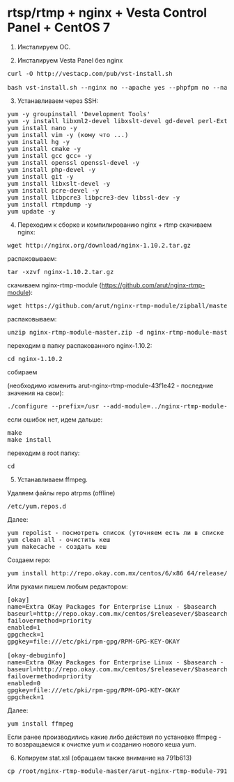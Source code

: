 # rtsp/rtmp + nginx + Vesta Control Panel + CentOS 7

1. Инсталируем ОС.

2. Инсталируем Vesta Panel без nginx
<pre>
curl -O http://vestacp.com/pub/vst-install.sh

bash vst-install.sh --nginx no --apache yes --phpfpm no --named yes --remi yes --vsftpd yes --proftpd no --iptables yes --fail2ban yes --quota no --exim yes --dovecot yes --spamassassin no --clamav yes --softaculous yes --mysql yes --postgresql no --hostname localhost.ltd --email exemple@domain.ru --force
</pre>

3. Устанавливаем через SSH: <br>
<pre>
yum -y groupinstall 'Development Tools'
yum -y install libxml2-devel libxslt-devel gd-devel perl-ExtUtils-Embed GeoIP-devel
yum install nano -y
yum install vim -y (кому что ...)
yum install hg -y
yum install cmake -y
yum install gcc gcc+ -y
yum install openssl openssl-devel -y
yum install php-devel -y
yum install git -y
yum install libxslt-devel -y
yum install pcre-devel -y
yum install libpcre3 libpcre3-dev libssl-dev -y
yum install rtmpdump -y
yum update -y
</pre>

4. Переходим к сборке и компилированию nginx + rtmp 
скачиваем nginx:
<pre>
wget http://nginx.org/download/nginx-1.10.2.tar.gz
</pre>

распаковываем:

<pre>
tar -xzvf nginx-1.10.2.tar.gz
</pre>

скачиваем nginx-rtmp-module (https://github.com/arut/nginx-rtmp-module):

<pre>
wget https://github.com/arut/nginx-rtmp-module/zipball/master -O nginx-rtmp-module-master.zip
</pre>

распаковываем:
<pre>
unzip nginx-rtmp-module-master.zip -d nginx-rtmp-module-master
</pre>

переходим в папку распакованного nginx-1.10.2:

<pre>
cd nginx-1.10.2
</pre>

собираем

(необходимо изменить arut-nginx-rtmp-module-43f1e42 - последние значения на свои):
<pre>
./configure --prefix=/usr --add-module=../nginx-rtmp-module-master/arut-nginx-rtmp-module-43f1e42/ --pid-path=/var/run/nginx.pid --conf-path=/etc/nginx/nginx.conf --error-log-path=/var/log/nginx/error.log --http-log-path=/var/log/nginx/access.log --with-http_ssl_module
</pre>

если ошибок нет, идем дальше:
<pre>
make
make install
</pre>
переходим в root папку:
<pre>
cd
</pre>

5. Устанавливаем ffmpeg.

Удаляем файлы repo atrpms (offline)
<pre>
/etc/yum.repos.d
</pre>
Далее:
<pre>
yum repolist - посмотреть список (уточняем есть ли в списке atrpms)
yum clean all - очистить кеш 
yum makecache - создать кеш
</pre>

Создаем repo: 
<pre>
yum install http://repo.okay.com.mx/centos/6/x86_64/release/okay-release-1-1.noarch.rpm
</pre>
Или руками пишем любым редактором: 
<pre>
[okay]
name=Extra OKay Packages for Enterprise Linux - $basearch
baseurl=http://repo.okay.com.mx/centos/$releasever/$basearch/release
failovermethod=priority
enabled=1
gpgcheck=1
gpgkey=file:///etc/pki/rpm-gpg/RPM-GPG-KEY-OKAY

[okay-debuginfo]
name=Extra OKay Packages for Enterprise Linux - $basearch - Debug
baseurl=http://repo.okay.com.mx/centos/$releasever/$basearch/debug
failovermethod=priority
enabled=0
gpgkey=file:///etc/pki/rpm-gpg/RPM-GPG-KEY-OKAY
gpgcheck=1
</pre>

Далее:
<pre>
yum install ffmpeg
</pre>
Если ранее производились какие либо действия по установке ffmpeg - то возвращаемся к очистке yum и созданию нового кеша yum.

6. Копируем stat.xsl (обращаем также внимание на 791b613)
<pre>
cp /root/nginx-rtmp-module-master/arut-nginx-rtmp-module-791b613/stat.xsl /etc/nginx
</pre>
